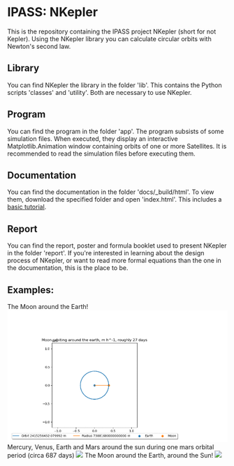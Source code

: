 # IPASS: NKepler
This is the repository containing the IPASS project NKepler (short for not Kepler). Using the NKepler library you
can calculate circular orbits with Newton's second law.
## Library
You can find NKepler the library in the folder 'lib'. This contains the Python scripts 'classes' and 'utility'. Both are
necessary to use NKepler.

## Program
You can find the program in the folder 'app'. The program subsists of some simulation files. When executed, they display
an interactive Matplotlib.Animation window containing orbits of one or more Satellites. It is recommended to read the
simulation files before executing them.

## Documentation
You can find the documentation in the folder 'docs/_build/html'. To view them, download the specified folder and open 
'index.html'. This includes a [basic tutorial](https://github.com/Casper-Smet/IPASS-NKepler/blob/master/docs/tutorial.rst). 

## Report
You can find the report, poster and formula booklet used to present NKepler in the folder 'report'. If you're interested
in learning about the design process of NKepler, or want to read more formal equations than the one in the documentation, 
this is the place to be. 

## Examples:

The Moon around the Earth!
![](app/orbits/moon.gif)
Mercury, Venus, Earth and Mars around the sun during one mars orbital period (circa 687 days)
![](app/orbits/solarinner.gif)
The Moon around the Earth, around the Sun!
![](app/orbits/solarluna.gif)
